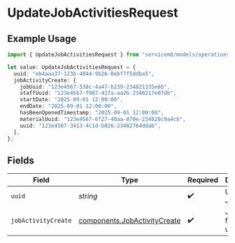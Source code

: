 # UpdateJobActivitiesRequest

## Example Usage

```typescript
import { UpdateJobActivitiesRequest } from "servicem8/models/operations";

let value: UpdateJobActivitiesRequest = {
  uuid: "eb4aaa37-123b-4044-9b26-0ebf7f5ddba5",
  jobActivityCreate: {
    jobUuid: "123e4567-538c-4a47-b239-234821335e6b",
    staffUuid: "123e4567-f087-41fa-aa26-2348217e07db",
    startDate: "2025-09-01 12:00:00",
    endDate: "2025-09-01 12:00:00",
    hasBeenOpenedTimestamp: "2025-09-01 12:00:00",
    materialUuid: "123e4567-6f27-40aa-870e-234820c9a4cb",
    uuid: "123e4567-3413-4c1d-b026-23482764ddab",
  },
};
```

## Fields

| Field                                                                        | Type                                                                         | Required                                                                     | Description                                                                  |
| ---------------------------------------------------------------------------- | ---------------------------------------------------------------------------- | ---------------------------------------------------------------------------- | ---------------------------------------------------------------------------- |
| `uuid`                                                                       | *string*                                                                     | :heavy_check_mark:                                                           | UUID of the Job Activity                                                     |
| `jobActivityCreate`                                                          | [components.JobActivityCreate](../../models/components/jobactivitycreate.md) | :heavy_check_mark:                                                           | Job Activity fields to update                                                |